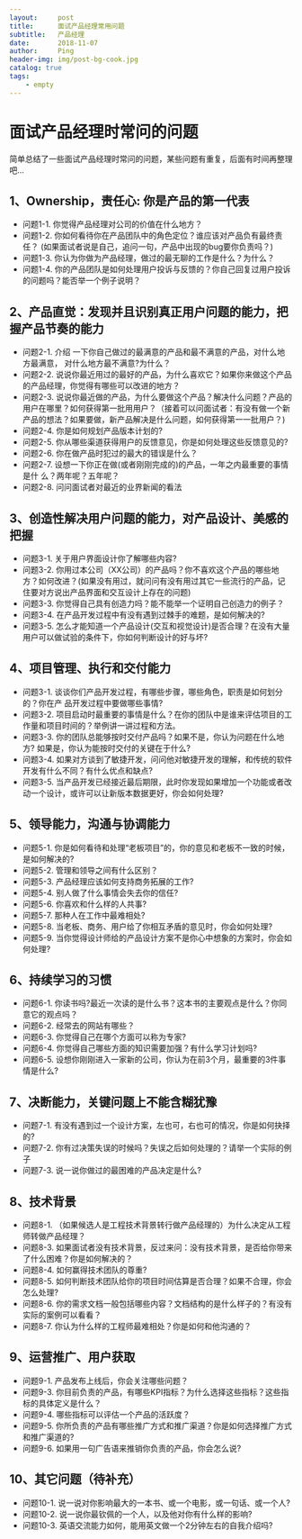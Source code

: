 ```yaml
---
layout:     post
title:      面试产品经理常用问题
subtitle:   产品经理
date:       2018-11-07
author:     Ping
header-img: img/post-bg-cook.jpg
catalog: true
tags:
    - empty
---
```


# 面试产品经理时常问的问题

简单总结了一些面试产品经理时常问的问题，某些问题有重复，后面有时间再整理吧...

## 1、Ownership，责任心: 你是产品的第一代表
- 问题1-1. 你觉得产品经理对公司的价值在什么地方？
- 问题1-2. 你如何看待你在产品团队中的角色定位？谁应该对产品负有最终责任？ (如果⾯试者说是⾃⼰，追问⼀句，产品中出现的bug要你负责吗？)
- 问题1-3. 你认为你做为产品经理，做过的最⽆聊的工作是什么？为什么？
- 问题1-4. 你的产品团队是如何处理用户投诉与反馈的？你自己回复过⽤户投诉的问题吗？能否举一个例子说明？
## 2、产品直觉：发现并且识别真正用户问题的能力，把握产品节奏的能力
- 问题2-1. 介绍 一下你自己做过的最满意的产品和最不满意的产品，对什么地方最满意， 对什么地⽅最不满意?为什么？
- 问题2-2. 说说你最近用过的最好的产品，为什么喜欢它？如果你来做这个产品的产品经理，你觉得有哪些可以改进的地方？
- 问题2-3. 说说你最近做的产品，为什么要做这个产品？解决什么问题？产品的用户在哪里？如何获得第一批⽤用户？（接着可以问面试者：有没有做一个新产品的想法？如果要做，新产品解决是什么问题，如何获得第⼀一批⽤户？)
- 问题2-4. 你是如何规划产品版本计划的?
- 问题2-5. 你从哪些渠道获得用户的反馈意见，你是如何处理这些反馈意见的?
- 问题2-6. 你在做产品时犯过的最大的错误是什么？
- 问题2-7. 设想一下你正在做(或者刚刚完成的)的产品，一年之内最重要的事情是什 么？两年呢？五年呢？
- 问题2-8. 问问面试者对最近的业界新闻的看法
## 3、创造性解决用户问题的能力，对产品设计、美感的把握
- 问题3-1. 关于用户界面设计你了解哪些内容?
- 问题3-2. 你⽤过本公司（XX公司）的产品吗？你不喜欢这个产品的哪些地方？如何改进？(如果没有用过，就问问有没有用过其它一些流行的产品，记住要对方说出产品界⾯和交互设计上存在的问题)
- 问题3-3. 你觉得⾃⼰具有创造力吗？能不能举一个证明⾃⼰创造力的例子？
- 问题3-4. 在产品开发过程中有没有遇到过棘⼿的难题，是如何解决的?
- 问题3-5. 怎么才能知道⼀个产品设计(交互和视觉设计)是否合理？在没有大量用户可以做试验的条件下，你如何判断设计的好与坏?
## 4、项目管理、执⾏和交付能⼒
- 问题3-1. 谈谈你们产品开发过程，有哪些步骤，哪些角色，职责是如何划分的？你在产 品开发过程中要做哪些事情?
- 问题3-2. 项目启动时最重要的事情是什么？在你的团队中是谁来评估项目的⼯作量和项目时间的？举例讲一讲过程和方法。
- 问题3-3. 你的团队总能够按时交付产品吗？如果不是，你认为问题在什么地方? 如果是，你认为能按时交付的关键在于什么?
- 问题3-4. 如果对⽅谈到了敏捷开发，问问他对敏捷开发的理解，和传统的软件开发有什么不同？有什么优点和缺点?
- 问题3-5. 当产品开发已经接近最后期限，此时你发现如果增加⼀个功能或者改动一个设计，或许可以让新版本数据更好，你会如何处理?
## 5、领导能力，沟通与协调能力
- 问题5-1. 你是如何看待和处理“老板项目”的，你的意见和老板不一致的时候，是如何解决的?
- 问题5-2. 管理和领导之间有什么区别？
- 问题5-3. 产品经理应该如何支持商务拓展的工作?
- 问题5-4. 别⼈做了什么事情会失去你的信任?
- 问题5-6. 你喜欢和什么样的⼈共事?
- 问题5-7. 那种人在工作中最难相处?
- 问题5-8. 当⽼板、商务、用户给了你相互矛盾的意见时，你会如何处理?
- 问题5-9. 当你觉得设计师给的产品设计⽅案不是你⼼中想象的方案时，你会如何处理?
## 6、持续学习的习惯
- 问题6-1. 你读书吗?最近⼀次读的是什么书？这本书的主要观点是什么？你同意它的观点吗？
- 问题6-2. 经常去的⽹站有哪些？
- 问题6-3. 你觉得自⼰在哪个方面可以称为专家?
- 问题6-4. 你觉得⾃⼰哪些方面的知识需要加强？有什么学习计划吗?
- 问题6-5. 设想你刚刚进入一家新的公司，你认为在前3个月，最重要的3件事情是什么?
## 7、决断能力，关键问题上不能含糊犹豫
- 问题7-1. 有没有遇到过⼀个设计方案，左也可，右也可的情况，你是如何抉择的?
-  问题7-2. 你有过决策失误的时候吗？失误之后如何处理的？请举⼀个实际的例子
- 问题7-3. 说一说你做过的最困难的产品决定是什么?
## 8、技术背景
- 问题8-1. （如果候选人是工程技术背景转行做产品经理的）为什么决定从工程师转做产品经理？
- 问题8-3. 如果⾯试者没有技术背景，反过来问：没有技术背景，是否给你带来了什么困难？你是如何解决的？
- 问题8-4. 如何赢得技术团队的尊重?
- 问题8-5. 如何判断技术团队给你的项⽬时间估算是否合理？如果不合理，你会怎么处理?
- 问题8-6. 你的需求⽂档⼀般包括哪些内容？文档结构的是什么样子的？有没有实际的案例可以看看？
- 问题8-7. 你认为什么样的工程师最难相处？你是如何和他沟通的？
## 9、运营推⼴、用户获取

- 问题9-1. 产品发布上线后，你会关注哪些问题？
- 问题9-3. 你目前负责的产品，有哪些KPI指标？为什么选择这些指标？这些指标的具体定义是什么？
- 问题9-4. 哪些指标可以评估一个产品的活跃度？
- 问题9-5. 你所负责的产品有哪些推广方式和推广渠道？你是如何选择推广方式和推广渠道的?
- 问题9-6. 如果⽤一句广告语来推销你负责的产品，你会怎么说?
## 10、其它问题（待补充）
- 问题10-1. 说⼀说对你影响最大的⼀本书、或一个电影，或一句话、或一个⼈?
-  问题10-2. 说⼀说你最钦佩的一个人，以及他对你有什么样的影响?
- 问题10-3. 英语交流能力如何，能用英文做⼀个2分钟左右的自我介绍吗?
